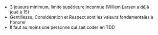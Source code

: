 * 3 joueurs minimum, limite supérieure inconnue (Willem Larsen a déjà joué à 15)
* Gentillesse, Considération et Respect sont les valeurs fondamentales à honorer
* Il faut au moins une personne qui sait coder en TDD

